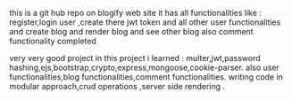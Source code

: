 this is a git hub repo on blogify web site 
it has all functionalities like :
register,login user ,create there jwt token and all other user functionalities
and create blog and render blog and see other blog
also comment functionality completed

very very good project in this project i learned :
multer,jwt,password hashing,ejs,bootstrap,crypto,express,mongoose,cookie-parser.
also user functionalities,blog functionalities,comment functionalities.
writing code in modular approach,crud operations ,server side rendering .

